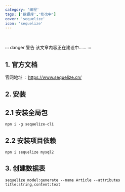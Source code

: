 ```yaml
---
category: '编程'
tags: ['数据库','修改中']
cover: 'sequelize'
icon: 'sequelize'
---
```




<br/>

::: danger <Badge type='warning'>警告</Badge>
该文章内容正在建设中......
:::

## 1. 官方文档

官网地址 ：https://www.sequelize.cn/

## 2. 安装

## 2.1 安装全局包

```shell
npm i -g sequelize-cli
```
## 2.2 安装项目依赖

```shell
npm i sequelize mysql2
```

## 3. 创建数据表



```shell
sequelize model:generate --name Article --attributes title:string,content:text
```